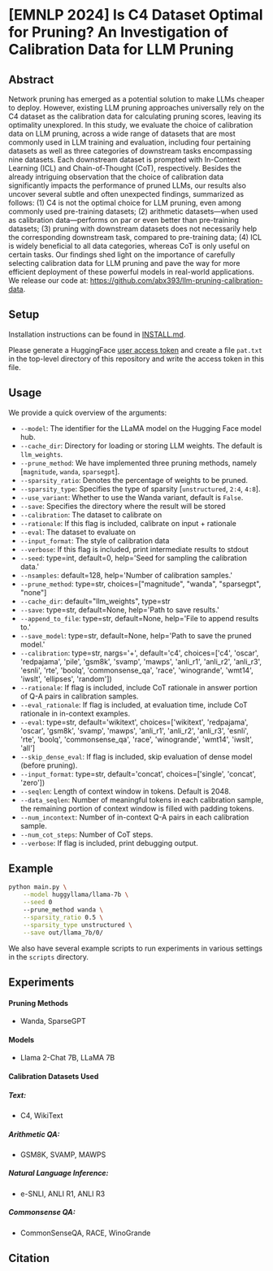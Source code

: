 # [EMNLP 2024] Is C4 Dataset Optimal for Pruning? An Investigation of Calibration Data for LLM Pruning
## Abstract
Network pruning has emerged as a potential solution to make LLMs cheaper to
deploy. However, existing LLM pruning approaches universally rely on the C4
dataset as the calibration data for calculating pruning scores, leaving its
optimality unexplored. In this study, we evaluate the choice of calibration
data on LLM pruning, across a wide range of datasets that are most commonly
used in LLM training and evaluation, including four pertaining datasets as well
as three categories of downstream tasks encompassing nine datasets. Each
downstream dataset is prompted with In-Context Learning (ICL) and
Chain-of-Thought (CoT), respectively. Besides the already intriguing
observation that the choice of calibration data significantly impacts the
performance of pruned LLMs, our results also uncover several subtle and often
unexpected findings, summarized as follows: (1) C4 is not the optimal choice
for LLM pruning, even among commonly used pre-training datasets; (2) arithmetic
datasets—when used as calibration data—performs on par or even better than
pre-training datasets; (3) pruning with downstream datasets does not
necessarily help the corresponding downstream task, compared to pre-training
data; (4) ICL is widely beneficial to all data categories, whereas CoT is only
useful on certain tasks. Our findings shed light on the importance of carefully
selecting calibration data for LLM pruning and pave the way for more efficient
deployment of these powerful models in real-world applications. We release our
code at: https://github.com/abx393/llm-pruning-calibration-data.

## Setup
Installation instructions can be found in [INSTALL.md](INSTALL.md).

Please generate a HuggingFace [user access token](https://huggingface.co/docs/hub/security-tokens)
and create a file `pat.txt` in the top-level directory of this repository and write the access token
in this file.

## Usage
We provide a quick overview of the arguments:  
- `--model`: The identifier for the LLaMA model on the Hugging Face model hub.
- `--cache_dir`: Directory for loading or storing LLM weights. The default is `llm_weights`.
- `--prune_method`: We have implemented three pruning methods, namely [`magnitude`, `wanda`, `sparsegpt`].
- `--sparsity_ratio`: Denotes the percentage of weights to be pruned.
- `--sparsity_type`: Specifies the type of sparsity [`unstructured`, `2:4`, `4:8`].
- `--use_variant`: Whether to use the Wanda variant, default is `False`. 
- `--save`: Specifies the directory where the result will be stored
- `--calibration`: The dataset to calibrate on
- `--rationale`: If this flag is included, calibrate on input + rationale
- `--eval`: The dataset to evaluate on
- `--input_format`: The style of calibration data
- `--verbose`: If this flag is included, print intermediate results to stdout
- `--seed`: type=int, default=0, help='Seed for sampling the calibration data.'
- `--nsamples`: default=128, help='Number of calibration samples.'
- `--prune_method`: type=str, choices=["magnitude", "wanda", "sparsegpt", "none"]
- `--cache_dir`: default="llm_weights", type=str
- `--save`: type=str, default=None, help='Path to save results.'
- `--append_to_file`: type=str, default=None, help='File to append results to.'
- `--save_model`: type=str, default=None, help='Path to save the pruned model.'
- `--calibration`: type=str, nargs='+', default='c4',
            choices=['c4', 'oscar', 'redpajama', 'pile', 'gsm8k', 'svamp', 'mawps', 'anli_r1', 'anli_r2',
                'anli_r3', 'esnli', 'rte', 'boolq', 'commonsense_qa', 'race',
                'winogrande', 'wmt14', 'iwslt', 'ellipses', 'random'])
- `--rationale`: If flag is included, include CoT rationale in answer portion
  of Q-A pairs in calibration samples.
- `--eval_rationale`: If flag is included, at evaluation time, include CoT
  rationale in in-context examples.
- `--eval`: type=str, default='wikitext',
            choices=['wikitext', 'redpajama', 'oscar', 'gsm8k', 'svamp', 'mawps', 'anli_r1',
                'anli_r2', 'anli_r3', 'esnli', 'rte', 'boolq',
                'commonsense_qa', 'race', 'winogrande', 'wmt14', 'iwslt', 'all']
- `--skip_dense_eval`: If flag is included, skip evaluation of dense model
  (before pruning).
- `--input_format`: type=str, default='concat', choices=['single', 'concat', 'zero'])
- `--seqlen`: Length of context window in tokens. Default is 2048.
- `--data_seqlen`: Number of meaningful tokens in each calibration sample, the
  remaining portion of context window is filled with padding tokens.
- `--num_incontext`: Number of in-context Q-A pairs in each calibration sample.
- `--num_cot_steps`: Number of CoT steps.
- `--verbose`: If flag is included, print debugging output.

## Example
```sh
python main.py \
    --model huggyllama/llama-7b \
    --seed 0
    --prune_method wanda \
    --sparsity_ratio 0.5 \
    --sparsity_type unstructured \
    --save out/llama_7b/0/ 
```

We also have several example scripts to run experiments in various settings in the
`scripts` directory.

## Experiments
#### Pruning Methods
* Wanda, SparseGPT
#### Models
* Llama 2-Chat 7B, LLaMA 7B

#### Calibration Datasets Used
##### Text:
* C4, WikiText
##### Arithmetic QA:
* GSM8K, SVAMP, MAWPS
##### Natural Language Inference:
* e-SNLI, ANLI R1, ANLI R3
##### Commonsense QA:
* CommonSenseQA, RACE, WinoGrande

## Citation
